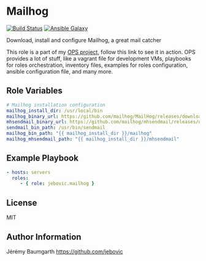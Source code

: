 Mailhog
=======

[![Build Status](https://travis-ci.org/jebovic/ansible-mailhog.svg?branch=master)](https://travis-ci.org/jebovic/ansible-mailhog) [![Ansible Galaxy](https://img.shields.io/badge/galaxy-jebovic.mailhog-blue.svg?style=flat)](https://galaxy.ansible.com/jebovic/mailhog)

Download, install and configure Mailhog, a great mail catcher

This role is a part of my [OPS project](https://github.com/jebovic/ops), follow this link to see it in action. OPS provides a lot of stuff, like a vagrant file for development VMs, playbooks for roles orchestration, inventory files, examples for roles configuration, ansible configuration file, and many more.

Role Variables
--------------

```yaml
# Mailhog installation configuration
mailhog_install_dir: /usr/local/bin
mailhog_binary_url: https://github.com/mailhog/MailHog/releases/download/v0.2.0/MailHog_linux_amd64
mhsendmail_binary_url: https://github.com/mailhog/mhsendmail/releases/download/v0.2.0/mhsendmail_linux_amd64
sendmail_bin_path: /usr/bin/sendmail
mailhog_bin_path: "{{ mailhog_install_dir }}/mailhog"
mailhog_mhsendmail_path: "{{ mailhog_install_dir }}/mhsendmail"
```

Example Playbook
----------------

```yaml
- hosts: servers
  roles:
     - { role: jebovic.mailhog }
```

License
-------

MIT

Author Information
------------------

Jérémy Baumgarth https://github.com/jebovic
